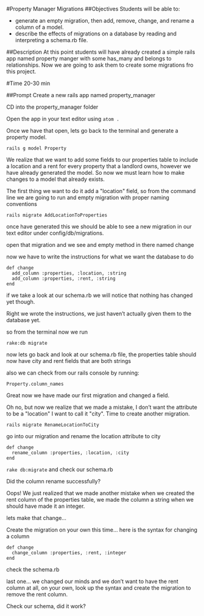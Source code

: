 #Property Manager Migrations
##Objectives
Students will be able to:
- generate an empty migration, then add, remove, change, and rename a column of a model.
- describe the effects of migrations on a database by reading and interpreting a schema.rb file.

##Description
At this point students will have already created a simple rails app named property manger with some has_many and belongs to relationships. Now we are going to ask them to create some migrations fro this project.

#Time
20-30 min

##Prompt
Create a new rails app named property_manager

CD into the property_manager folder

Open the app in your text editor using `atom .`

Once we have that open, lets go back to the terminal and generate a property model.

`rails g model Property`

We realize that we want to add some fields to our properties table to include a location and a rent for every property that a landlord owns, however we have already generated the model. So now we must learn how to make changes to a model that already exists.

The first thing we want to do it add a "location" field, so from the command line we are going to run and empty migration with proper naming conventions

`rails migrate AddLocationToProperties`

once have generated this we should be able to see a new migration in our text editor under config/db/migrations.

open that migration and we see and empty method in there named change

now we have to write the instructions for what we want the database to do

```
def change
  add_column :properties, :location, :string
  add_column :properties, :rent, :string
end
```

if we take a look at our schema.rb we will notice that nothing has changed yet though.

Right we wrote the instructions, we just haven’t actually given them to the database yet.

so from the terminal now we run

`rake:db migrate`

now lets go back and look at our schema.rb file, the properties table should now have city and rent fields that are both strings

also we can check from our rails console by running:

`Property.column_names`

Great now we have made our first migration and changed a field.

Oh no, but now we realize that we made a mistake, I don’t want the attribute to be a "location" I want to call it "city". Time to create another migration.

`rails migrate RenameLocationToCity`

go into our migration and rename the location attribute to city

```
def change
  rename_column :properties, :location, :city
end
```

`rake db:migrate` and check our schema.rb

Did the column rename successfully?

Oops! We just realized that we made another mistake when we created the rent column of the properties table, we made the column a string when we should have made it an integer.

lets make that change…

Create the migration on your own this time… here is the syntax for changing a column

```
def change
  change_column :properties, :rent, :integer
end
```

check the schema.rb

last one… we changed our minds and we don’t want to have the rent column at all, on your own, look up the syntax and create the migration to remove the rent column.

Check our schema, did it work?
